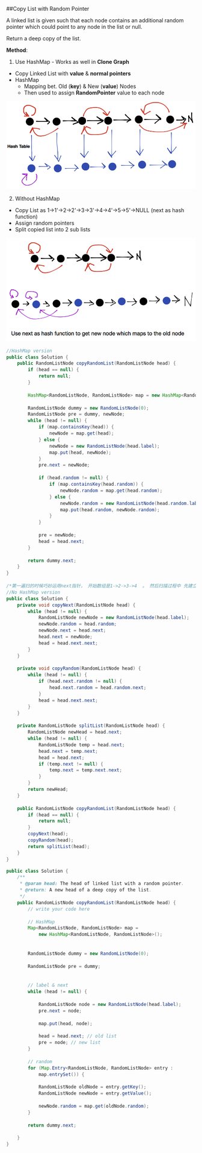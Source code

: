 ##Copy List with Random Pointer

A linked list is given such that each node contains an additional random pointer which could point to any node in the list or null.

Return a deep copy of the list.





**Method**:

1. Use HashMap - Works as well in **Clone Graph**

* Copy Linked List with **value** & **normal pointers**
* HashMap
  * Mapping bet. Old (**key**) & New (**value**) Nodes
  * Then used to assign **RandomPointer** value to each node

![CopyList](../images/CopyList.png)

2. Without HashMap

* Copy List as 1->1'->2->2'->3->3'->4->4'->5->5'->NULL (next as hash function)
* Assign random pointers
* Split copied list into 2 sub lists



![copy-list-2](../images/copy-list-2.png)

```java
//HashMap version
public class Solution {
    public RandomListNode copyRandomList(RandomListNode head) {
        if (head == null) {
            return null;
        }

        HashMap<RandomListNode, RandomListNode> map = new HashMap<RandomListNode, RandomListNode>();
      
        RandomListNode dummy = new RandomListNode(0);
        RandomListNode pre = dummy, newNode;
        while (head != null) {
            if (map.containsKey(head)) {
                newNode = map.get(head);
            } else {
                newNode = new RandomListNode(head.label);
                map.put(head, newNode);
            }
            pre.next = newNode;

            if (head.random != null) {
                if (map.containsKey(head.random)) {
                    newNode.random = map.get(head.random);
                } else {
                    newNode.random = new RandomListNode(head.random.label);
                    map.put(head.random, newNode.random);
                }
            }

            pre = newNode;
            head = head.next;
        }

        return dummy.next;
    }
}

/*第一遍扫的时候巧妙运用next指针， 开始数组是1->2->3->4  。 然后扫描过程中 先建立copy节点 1->1`->2->2`->3->3`->4->4`, 然后第二遍copy的时候去建立边的copy， 拆分节点, 一边扫描一边拆成两个链表，这里用到两个dummy node。第一个链表变回  1->2->3 , 然后第二变成 1`->2`->3`  */
//No HashMap version
public class Solution {
    private void copyNext(RandomListNode head) {
        while (head != null) {
            RandomListNode newNode = new RandomListNode(head.label);
            newNode.random = head.random;
            newNode.next = head.next;
            head.next = newNode;
            head = head.next.next;
        }
    }

    private void copyRandom(RandomListNode head) {
        while (head != null) {
            if (head.next.random != null) {
                head.next.random = head.random.next;
            }
            head = head.next.next;
        }
    }

    private RandomListNode splitList(RandomListNode head) {
        RandomListNode newHead = head.next;
        while (head != null) {
            RandomListNode temp = head.next;
            head.next = temp.next;
            head = head.next;
            if (temp.next != null) {
                temp.next = temp.next.next;
            }
        }
        return newHead;
    }

    public RandomListNode copyRandomList(RandomListNode head) {
        if (head == null) {
            return null;
        }
        copyNext(head);
        copyRandom(head);
        return splitList(head);
    }
}
```



```java
public class Solution {
    /**
     * @param head: The head of linked list with a random pointer.
     * @return: A new head of a deep copy of the list.
     */
    public RandomListNode copyRandomList(RandomListNode head) {
        // write your code here
        
        // HashMap
        Map<RandomListNode, RandomListNode> map = 
            new HashMap<RandomListNode, RandomListNode>();
            
            
        RandomListNode dummy = new RandomListNode(0);
        
        RandomListNode pre = dummy;
        
        
        // label & next
        while (head != null) {
            
            RandomListNode node = new RandomListNode(head.label);
            pre.next = node;
            
            map.put(head, node);
            
            head = head.next; // old list
            pre = node; // new list
        }
        
        // random
        for (Map.Entry<RandomListNode, RandomListNode> entry :
            map.entrySet()) {
            
            RandomListNode oldNode = entry.getKey();        
            RandomListNode newNode = entry.getValue();
            
            newNode.random = map.get(oldNode.random);
        }
        
        return dummy.next;
        
    }
}
```









